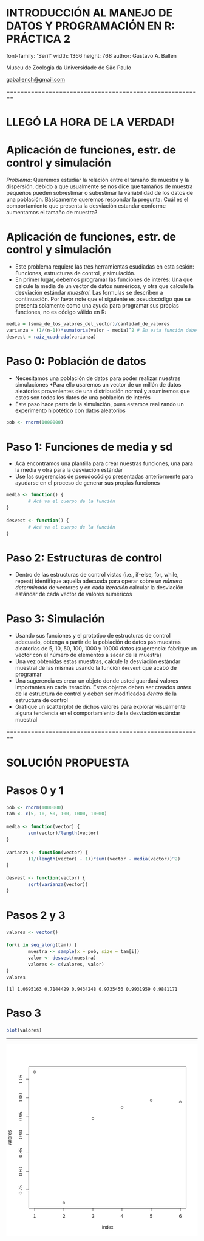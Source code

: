 

INTRODUCCIÓN AL MANEJO DE DATOS Y PROGRAMACIÓN EN R: PRÁCTICA 2
========================================================
font-family: 'Serif'
width: 1366
height: 768
author: Gustavo A. Ballen

Museu de Zoologia da Universidade de São Paulo

gaballench@gmail.com

========================================================
# LLEGÓ LA HORA DE LA VERDAD!

Aplicación de funciones, estr. de control y simulación
========================================================

_Problema_: Queremos estudiar la relación entre el tamaño de muestra y la dispersión, debido a que usualmente se nos dice que tamaños de muestra pequeños pueden sobrestimar o subestimar la variabilidad de los datos de una población. Básicamente queremos respondar la pregunta: Cuál es el comportamiento que presenta la desviación estandar conforme aumentamos el tamaño de muestra?

Aplicación de funciones, estr. de control y simulación
========================================================

* Este problema requiere las tres herramientas esudiadas en esta sesión: Funciones, estructuras de control, y simulación.
* En primer lugar, debemos programar las funciones de interés: Una que calcule la media de un vector de datos numéricos, y otra que calcule la desviación estándar _muestral_. Las formulas se describen a continuación. Por favor note que el siguiente es pseudocódigo que se presenta solamente como una ayuda para programar sus propias funciones, no es código válido en R:


```r
media = (suma_de_los_valores_del_vector)/cantidad_de_valores
varianza = (1/(n-1))*sumatoria(valor - media)^2 # En esta función debe usar su función para calcular la media, no aquella ofrecida internamente en R
desvest = raiz_cuadrada(varianza)
```

Paso 0: Población de datos
========================================================

* Necesitamos una población de datos para poder realizar nuestras simulaciones
*Para ello usaremos un vector de un millón de datos aleatorios provenientes de una distribución normal y asumiremos que estos son todos los datos de una población de interés
* Este paso hace parte de la simulación, pues estamos realizando un experimento hipotético con datos aleatorios



```r
pob <- rnorm(1000000)
```

Paso 1: Funciones de media y sd
========================================================

* Acá encontramos una plantilla para crear nuestras funciones, una para la media y otra para la desviación estándar
* Use las sugerencias de pseudocódigo presentadas anteriormente para ayudarse en el proceso de generar sus propias funciones



```r
media <- function() {
        # Acá va el cuerpo de la función
}

desvest <- function() {
        # Acá va el cuerpo de la función
}
```

Paso 2: Estructuras de control
========================================================

* Dentro de las estructuras de control vistas (i.e., if-else, for, while, repeat) identifique aquella adecuada para operar sobre un _número determinado_ de vectores y en cada _iteración_ calcular la desviación estándar de cada vector de valores numéricos


Paso 3: Simulación
========================================================

* Usando sus funciones y el prototipo de estructuras de control adecuado, obtenga a partir de la población de datos `pob` muestras aleatorias de 5, 10, 50, 100, 1000 y 10000 datos (sugerencia: fabrique un vector con el número de elementos a sacar de la muestra)
* Una vez obtenidas estas muestras, calcule la desviación estándar muestral de las mismas usando la función `desvest` que acabó de programar
* Una sugerencia es crear un objeto donde usted guardará valores importantes en cada iteración. Estos objetos deben ser creados _antes_ de la estructura de control y deben ser modificados _dentro_ de la estructura de control
* Grafique un scatterplot de dichos valores para explorar visualmente alguna tendencia en el comportamiento de la desviación estándar muestral

========================================================
# SOLUCIÓN PROPUESTA

Pasos 0 y 1
========================================================


```r
pob <- rnorm(1000000)
tam <- c(5, 10, 50, 100, 1000, 10000)

media <- function(vector) {
        sum(vector)/length(vector)
}

varianza <- function(vector) {
        (1/(length(vector) - 1))*sum((vector - media(vector))^2)
}

desvest <- function(vector) {
        sqrt(varianza(vector))
}
```

Pasos 2 y 3
========================================================


```r
valores <- vector()

for(i in seq_along(tam)) {
        muestra <- sample(x = pob, size = tam[i])
        valor <- desvest(muestra)
        valores <- c(valores, valor)
}
valores
```

```
[1] 1.0695163 0.7144429 0.9434248 0.9735456 0.9931959 0.9881171
```

Paso 3
========================================================


```r
plot(valores)
```

***

![plot of chunk unnamed-chunk-7](Session2Practice-figure/unnamed-chunk-7-1.png) 
